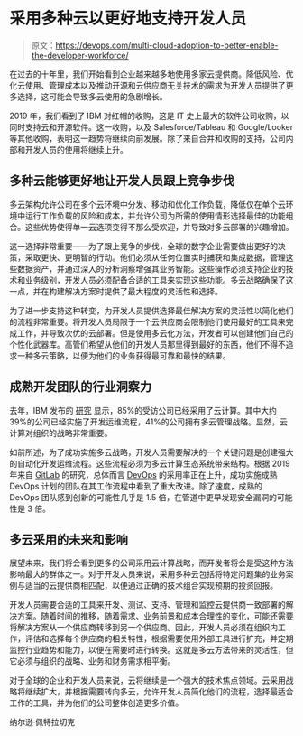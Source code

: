# 采用多种云以更好地支持开发人员

> 原文：<https://devops.com/multi-cloud-adoption-to-better-enable-the-developer-workforce/>

在过去的十年里，我们开始看到企业越来越多地使用多家云提供商。降低风险、优化云使用、管理成本以及推动开源和云供应商无关技术的需求为开发人员提供了更多选择，这可能会导致多云使用的急剧增长。

2019 年，我们看到了 IBM 对红帽的收购，这是 IT 史上最大的软件公司收购，以同时支持云和开源软件。这一收购，以及 Salesforce/Tableau 和 Google/Looker 等其他收购，表明这一趋势将继续向前发展。除了来自合并和收购的支持，公司内部和开发人员的使用将继续上升。

## **多种云能够更好地让开发人员跟上竞争步伐**

多云架构允许公司在多个云环境中分发、移动和优化工作负载，降低仅在单个云环境中运行工作负载的风险和成本，并允许公司为所需的使用情形选择最佳的功能组合。这些优势使得单一云选项变得不那么受欢迎，并导致对多云部署的兴趣增加。

这一选择非常重要——为了跟上竞争的步伐，全球的数字企业需要做出更好的决策，采取更快、更明智的行动。他们必须从任何位置实时捕获和集成数据，管理这些数据资产，并通过深入的分析洞察增强其业务智能。这些操作必须支持企业的技术和业务级别，开发人员必须配备合适的工具来实现这些功能。多云战略确保了这一点，并在构建解决方案时提供了最大程度的灵活性和选择。

为了进一步支持这种转变，为开发人员提供选择最佳解决方案的灵活性以简化他们的流程非常重要。将开发人员局限于一个云供应商会限制他们使用最好的工具来完成工作，并导致次优的云部署。但是使用多云化方法，开发者可以创建他们自己的个性化武器库。高管们希望从他们的开发人员那里得到最好的东西，他们不得不追求一种多云策略，以便为他们的业务获得最可靠和最快的结果。

## **成熟开发团队的行业洞察力**

去年，IBM 发布的 [研究](https://www.ibm.com/blogs/cloud-computing/2018/10/19/survey-multicloud-management-tools/) 显示，85%的受访公司已经采用了云计算。其中大约 39%的公司已经实施了开发运维流程，41%的公司拥有多云管理战略。显然，云计算对组织的战略非常重要。

如前所述，为了成功实施多云战略，开发人员需要解决的一个关键问题是创建强大的自动化开发运维流程。这些流程必须为多云计算生态系统带来结构。根据 2019 年来自 [GitLab](https://about.gitlab.com/developer-survey/#pdf) 的研究，总体而言 [DevOps](https://devops.com/implementing-devops-goes-beyond-technology/) 的采用率正在上升，成功实施成熟 DevOps 计划的团队在其工作流程中看到了重大改进。除了速度，成熟的 DevOps 团队感到创新的可能性几乎是 1.5 倍，在管道中更早发现安全漏洞的可能性是 3 倍。

## **多云采用的未来和影响**

展望未来，我们将会看到更多的公司采用云计算战略，而开发者将会是受这种方法影响最大的群体之一。对于开发人员来说，采用多种云包括将特定问题集的业务案例与适当的云提供商相匹配，以便通过正确的技术组合实现预期的投资回报。

开发人员需要合适的工具来开发、测试、支持、管理和监控云提供商一致部署的解决方案。随着时间的推移，随着需求、业务前景和成本合理性的变化，可能还需要将解决方案从一个供应商转移到另一个供应商。因此，开发人员必须在组织内工作，评估和选择每个供应商的相关特性，根据需要使用外部工具进行扩充，并定期监控行业趋势和能力，以便在需要时进行转换。这就是多云方法带来的灵活性，但它必须与组织的战略、业务和财务需求相平衡。

对于全球的企业和开发人员来说，云将继续是一个强大的技术焦点领域。云采用战略将继续扩大，并根据需要转向多云，允许开发人员简化他们的流程，选择最适合工作的工具，并为他们的公司整体创造更多价值。

纳尔逊·佩特拉切克